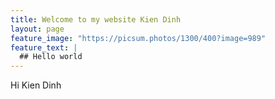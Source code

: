 ```yaml
---
title: Welcome to my website Kien Dinh
layout: page
feature_image: "https://picsum.photos/1300/400?image=989"
feature_text: |
  ## Hello world
---
```


Hi Kien Dinh
